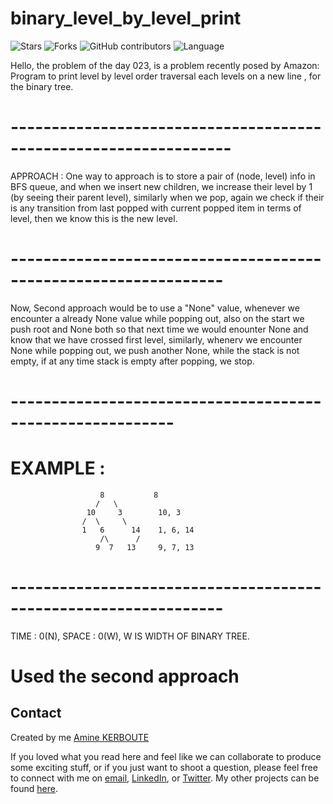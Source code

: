 # binary_level_by_level_print
![Stars](https://img.shields.io/github/stars/KERBOUTE/100Dayscodechallenge?style=social)
![Forks](https://img.shields.io/github/forks/KERBOUTE/100Dayscodechallenge?style=social)
![GitHub contributors](https://img.shields.io/github/contributors/KERBOUTE/100Dayscodechallenge)
![Language](https://img.shields.io/github/languages/top/KERBOUTE/100Dayscodechallenge)

Hello, the problem of the day 023, is a problem recently posed by Amazon:
Program to print level by level order traversal each levels on a new line , for the binary tree.
# -----------------------------------------------------------------
APPROACH : One way to approach is to store a pair of (node, level) info in BFS queue,
and when we insert new children, we increase their level by 1 (by seeing their parent level), similarly
when we pop, again we check if their is any transition from last popped with current popped item
in terms of level, then we know this is the new level.
# ----------------------------------------------------------------
Now, Second approach would be to use a "None" value, whenever we encounter a already None value while
popping out, also on the start we push root and None both so that next time we would enounter None and know that
we have crossed first level, similarly, whenerv we encounter None while popping out, we push another None,
while the stack is not empty, if at any time stack is empty after popping, we stop.
# ----------------------------------------------------------
# EXAMPLE  :
                        8           8
                       /   \
                     10     3        10, 3
                    /  \     \
                    1   6      14    1, 6, 14
                        /\      /
                       9  7   13     9, 7, 13
# ----------------------------------------------------------------
TIME : 0(N), SPACE : 0(W), W IS WIDTH OF BINARY TREE.

# Used the second approach

## Contact
Created by me [Amine KERBOUTE](https://github.com/KERBOUTE)

If you loved what you read here and feel like we can collaborate to produce some exciting stuff, or if you
just want to shoot a question, please feel free to connect with me on <a href="aminekerboute@gmail.com" target="_blank">email</a>, 
<a href="https://www.linkedin.com/in/amine-kerboute/" target="_blank">LinkedIn</a>, or 
<a href="https://twitter.com/KerbouteA" target="_blank">Twitter</a>. 
My other projects can be found [here](https://github.com/KERBOUTE?tab=repositories).